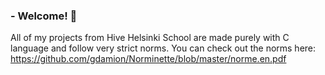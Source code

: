 ### - Welcome! 👋

All of my projects from Hive Helsinki School are made purely with C language and follow very strict norms.
You can check out the norms here: https://github.com/gdamion/Norminette/blob/master/norme.en.pdf
